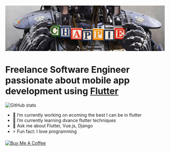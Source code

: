 ![Image](https://github.com/Chappie74/Chappie74/blob/main/ChappieBanner.jpg)

# Freelance Software Engineer passionate about mobile app development using [Flutter](https://flutter.dev/) 

![GitHub stats](https://github-readme-stats.vercel.app/api?username=Chappie74&show_icons=true)  

- 🔭 I’m currently working on ecoming the best I can be in flutter 
- 🌱 I’m currently learning dvance flutter techniques 
- 💬 Ask me about Flutter, Vue.js, Django 
- ⚡ Fun fact: I love programming 


[![Buy Me A Coffee](https://bmc-cdn.nyc3.digitaloceanspaces.com/BMC-button-images/custom_images/orange_img.png "Buy Me A Coffee")](https://www.buymeacoffee.com/chappie74dO)


 

